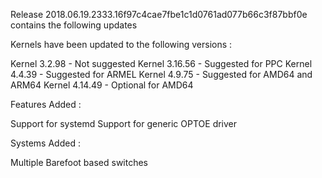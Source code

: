 Release 2018.06.19.2333.16f97c4cae7fbe1c1d0761ad077b66c3f87bbf0e contains the following updates

Kernels have been updated to the following versions :

Kernel 3.2.98 - Not suggested
Kernel 3.16.56 - Suggested for PPC
Kernel 4.4.39 - Suggested for ARMEL
Kernel 4.9.75 - Suggested for AMD64 and ARM64
Kernel 4.14.49 - Optional for AMD64

Features Added :

Support for systemd
Support for generic OPTOE driver

Systems Added :

Multiple Barefoot based switches

